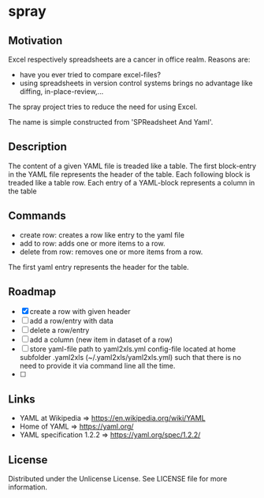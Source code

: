 spray
=====

Motivation
----------

Excel respectively spreadsheets are a cancer in office realm.
Reasons are:

- have you ever tried to compare excel-files?
- using spreadsheets in version control systems brings no advantage like diffing, in-place-review,...

The spray project tries to reduce the need for using Excel.

The name is simple constructed from 'SPReadsheet And Yaml'.

Description
-----------

The content of a given YAML file is treaded like a table.
The first block-entry in the YAML file represents the header of the table.
Each following block is treaded like a table row.
Each entry of a YAML-block represents a column in the table

Commands
--------

- create row: creates a row like entry to the yaml file
- add to row: adds one or more items to a row.
- delete from row: removes one or more items from a row.

The first yaml entry represents the header for the table.

Roadmap
-------

- [x] create a row with given header
- [ ] add a row/entry with data
- [ ] delete a row/entry
- [ ] add a column (new item in dataset of a row)
- [ ] store yaml-file path to yaml2xls.yml config-file located at home subfolder .yaml2xls (~/.yaml2xls/yaml2xls.yml) such that there is no need to provide it via command line all the time.
- [ ]

Links
-----

- YAML at Wikipedia => https://en.wikipedia.org/wiki/YAML
- Home of YAML => https://yaml.org/
- YAML specification 1.2.2 => https://yaml.org/spec/1.2.2/

License
-------

Distributed under the Unlicense License. See LICENSE file for more information.
